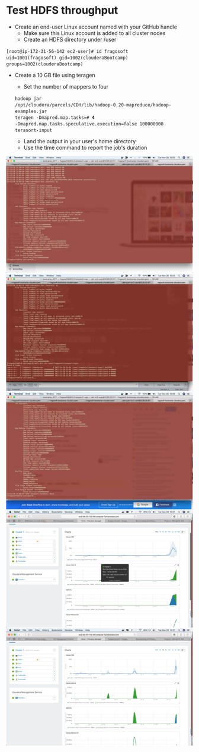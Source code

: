 # **Test HDFS throughput**

* Create an end-user Linux account named with your GitHub handle
	* Make sure this Linux account is added to all cluster nodes
	* Create an HDFS directory under /user

<code>[root@ip-172-31-56-142 ec2-user]# id fragosoft
uid=1001(fragosoft) gid=1002(clouderaBootcamp) groups=1002(clouderaBootcamp)</code>

* Create a 10 GB file using teragen
	* Set the number of mappers to four

	<code>hadoop jar /opt/cloudera/parcels/CDH/lib/hadoop-0.20-mapreduce/hadoop-examples.jar teragen -Dmapred.map.tasks=# **4** -Dmapred.map.tasks.speculative.execution=false 100000000 terasort-input</code>
	
	* Land the output in your user's home directory
	* Use the time command to report the job's duration
	
![iptables](https://github.com/fragosoft/SEBC/blob/master/storage/labs/evidence/teragen_1.png)
![iptables](https://github.com/fragosoft/SEBC/blob/master/storage/labs/evidence/teragen_2.png)
![iptables](https://github.com/fragosoft/SEBC/blob/master/storage/labs/evidence/teragen_3.png)
![iptables](https://github.com/fragosoft/SEBC/blob/master/storage/labs/evidence/teragen_4.png)
![iptables](https://github.com/fragosoft/SEBC/blob/master/storage/labs/evidence/teragen_5.png)
